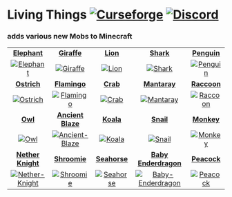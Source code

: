 # Living Things [![Curseforge](http://cf.way2muchnoise.eu/full_397252_downloads.svg)](https://www.curseforge.com/minecraft/mc-mods/living-things) [![Discord](https://img.shields.io/discord/639540436524072970?color=0a48c4&label=%20&logo=discord&logoColor=FFF)](https://discord.gg/bhUaWhq)

### adds various new Mobs to Minecraft

<table>
    <tbody align="center">
        <tr>
            <td><b><a href="https://github.com/tristankechlo/Living-Things/wiki/Elephant">Elephant</a></b></td>
            <td><b><a href="https://github.com/tristankechlo/Living-Things/wiki/Giraffe">Giraffe</a></b></td>
            <td><b><a href="https://github.com/tristankechlo/Living-Things/wiki/Lion">Lion</a></b></td>
            <td><b><a href="https://github.com/tristankechlo/Living-Things/wiki/Shark">Shark</a></b></td>
            <td><b><a href="https://github.com/tristankechlo/Living-Things/wiki/Penguin">Penguin</a></b></td>
        </tr>
        <tr>
            <td>
                <a href="https://github.com/tristankechlo/Living-Things/wiki/Elephant" alt="Elephant">
                    <img src="https://i.ibb.co/FmTrk3V/x150-elephant.png" alt="Elephant">
                </a>
            </td>
            <td>
                <a href="https://github.com/tristankechlo/Living-Things/wiki/Giraffe" alt="Giraffe">
                    <img src="https://i.ibb.co/BsKygRH/x150-giraffe-1.png" alt="Giraffe">
                </a>
            </td>
            <td>
                <a href="https://github.com/tristankechlo/Living-Things/wiki/Lion" alt="Lion">
                    <img src="https://i.ibb.co/42NdLHJ/x150-lion.png" alt="Lion">
                </a>
            </td>
            <td>
                <a href="https://github.com/tristankechlo/Living-Things/wiki/Shark" alt="Shark">
                    <img src="https://i.ibb.co/TT37Srs/x150-shark.png" alt="Shark">
                </a>
            </td>
            <td>
                <a href="https://github.com/tristankechlo/Living-Things/wiki/Penguin" alt="Penguin">
                    <img src="https://i.ibb.co/3Nsz7QJ/x150-penguin.png" alt="Penguin">
                </a>
            </td>
        </tr>
        <tr>
            <td><b><a href="https://github.com/tristankechlo/Living-Things/wiki/Ostrich">Ostrich</a></b></td>
            <td><b><a href="https://github.com/tristankechlo/Living-Things/wiki/Flamingo">Flamingo</a></b></td>
            <td><b><a href="https://github.com/tristankechlo/Living-Things/wiki/Crab">Crab</a></b></td>
            <td><b><a href="https://github.com/tristankechlo/Living-Things/wiki/Mantaray">Mantaray</a></b></td>
            <td><b><a href="https://github.com/tristankechlo/Living-Things/wiki/Raccoon">Raccoon</a></b></td>
        </tr>
        <tr>
            <td>
                <a href="https://github.com/tristankechlo/Living-Things/wiki/Ostrich" alt="Ostrich">
                    <img src="https://i.ibb.co/1bVQWM7/x150-ostrich.png" alt="Ostrich">
                </a>
            </td>
            <td>
                <a href="https://github.com/tristankechlo/Living-Things/wiki/Flamingo" alt="Flamingo">
                    <img src="https://i.ibb.co/cD25F5X/x150-flamingo.png" alt="Flamingo">
                </a>
            </td>
            <td>
                <a href="https://github.com/tristankechlo/Living-Things/wiki/Crab" alt="Crab">
                    <img src="https://i.ibb.co/4jBC2W6/x150-crab-red.png" alt="Crab">
                </a>
            </td>
            <td>
                <a href="https://github.com/tristankechlo/Living-Things/wiki/Mantaray" alt="Mantaray">
                    <img src="https://i.ibb.co/yFdCLY5/x150-mantaray-blue.png" alt="Mantaray">
                </a>
            </td>
            <td>
                <a href="https://github.com/tristankechlo/Living-Things/wiki/Raccoon" alt="Raccoon">
                    <img src="https://i.ibb.co/603nvTx/x150-raccoon.png" alt="Raccoon">
                </a>
            </td>
        </tr>
        <tr>
            <td><b><a href="https://github.com/tristankechlo/Living-Things/wiki/Owl">Owl</a></b></td>
            <td><b><a href="https://github.com/tristankechlo/Living-Things/wiki/Ancient-Blaze">Ancient Blaze</a></b>
            </td>
            <td><b><a href="https://github.com/tristankechlo/Living-Things/wiki/Koala">Koala</a></b></td>
            <td><b><a href="https://github.com/tristankechlo/Living-Things/wiki/Snail">Snail</a></b></td>
            <td><b><a href="https://github.com/tristankechlo/Living-Things/wiki/Monkey">Monkey</a></b></td>
        </tr>
        <tr>
            <td>
                <a href="https://github.com/tristankechlo/Living-Things/wiki/Owl" alt="Owl">
                    <img src="https://i.ibb.co/HGRhkV1/x150-owl-brown.png" alt="Owl">
                </a>
            </td>
            <td>
                <a href="https://github.com/tristankechlo/Living-Things/wiki/Ancient-Blaze" alt="Ancient-Blaze">
                    <img src="https://i.ibb.co/KmFhmKP/x150-ancient-blaze.png" alt="Ancient-Blaze">
                </a>
            </td>
            <td>
                <a href="https://github.com/tristankechlo/Living-Things/wiki/Koala" alt="Koala">
                    <img src="https://i.ibb.co/7bjDt6t/x150-koala.png" alt="Koala">
                </a>
            </td>
            <td>
                <a href="https://github.com/tristankechlo/Living-Things/wiki/Snail" alt="Snail">
                    <img src="https://i.ibb.co/3TbdjV6/x150-snail-blue.png" alt="Snail">
                </a>
            </td>
            <td>
                <a href="https://github.com/tristankechlo/Living-Things/wiki/Monkey" alt="Monkey">
                    <img src="https://i.ibb.co/vBP62Dc/x150-monkey.png" alt="Monkey">
                </a>
            </td>
        </tr>
        <tr>
            <td><b><a href="https://github.com/tristankechlo/Living-Things/wiki/Nether-Knight">Nether Knight</a></b></td>
            <td><b><a href="https://github.com/tristankechlo/Living-Things/wiki/Shroomie">Shroomie</a></b></td>
            <td><b><a href="https://github.com/tristankechlo/Living-Things/wiki/Seahorse">Seahorse</a></b></td>
            <td><b><a href="https://github.com/tristankechlo/Living-Things/wiki/Baby-Enderdragon">Baby Enderdragon</a></b></td>
            <td><b><a href="https://github.com/tristankechlo/Living-Things/wiki/Peacock">Peacock</a></b></td>
        </tr>
        <tr>
            <td>
                <a href="https://github.com/tristankechlo/Living-Things/wiki/Nether-Knight" alt="Nether-Knight">
                    <img src="https://i.ibb.co/mChdgsc/x150-nether-knight.png" alt="Nether-Knight">
                </a>
            </td>
            <td>
                <a href="https://github.com/tristankechlo/Living-Things/wiki/Shroomie" alt="Shroomie">
                    <img src="https://i.ibb.co/wRHq7bv/x150-shroomie-red.png" alt="Shroomie">
                </a>
            </td>
            <td>
                <a href="https://github.com/tristankechlo/Living-Things/wiki/Seahorse" alt="Seahorse">
                    <img src="https://i.ibb.co/4Ty45xG/x150-seahorse-blue.png" alt="Seahorse">
                </a>
            </td>
            <td>
                <a href="https://github.com/tristankechlo/Living-Things/wiki/Baby-Enderdragon" alt="Baby-Enderdragon">
                    <img src="https://i.ibb.co/nQdkC9g/x150-baby-ender-dragon.png" alt="Baby-Enderdragon">
                </a>
            </td>
            <td>
                <a href="https://github.com/tristankechlo/Living-Things/wiki/Peacock" alt="Peacock">
                    <img src="https://i.ibb.co/GpKcwTn/x150-peacock.png" alt="Peacock">
                </a>
            </td>
        </tr>
    </tbody>
</table>
